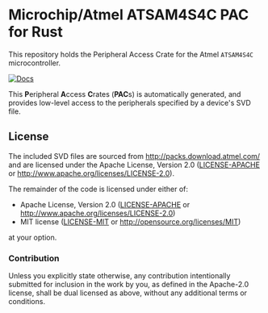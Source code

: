 # Microchip/Atmel ATSAM4S4C PAC for Rust

This repository holds the Peripheral Access Crate for the Atmel `ATSAM4S4C` microcontroller.

[![Docs](https://docs.rs/atsam4s4c-pac/badge.svg)](https://docs.rs/atsam4s4c-pac/latest/)

This **P**eripheral **A**ccess **C**rates (**PAC**s) is automatically generated, and provides low-level access to the peripherals specified by a device's SVD file.

## License

The included SVD files are sourced from http://packs.download.atmel.com/ and
are licensed under the Apache License, Version 2.0 ([LICENSE-APACHE](LICENSE-APACHE) or
http://www.apache.org/licenses/LICENSE-2.0).

The remainder of the code is licensed under either of:

- Apache License, Version 2.0 ([LICENSE-APACHE](LICENSE-APACHE) or
  http://www.apache.org/licenses/LICENSE-2.0)
- MIT license ([LICENSE-MIT](LICENSE-MIT) or http://opensource.org/licenses/MIT)

at your option.

### Contribution

Unless you explicitly state otherwise, any contribution intentionally submitted for inclusion in the
work by you, as defined in the Apache-2.0 license, shall be dual licensed as above, without any
additional terms or conditions.
